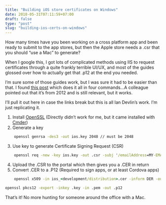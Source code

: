 ```yaml
---
title: "Building iOS store certificates on Windows"
date: 2018-05-31T07:11:59+07:00
draft: false
type: "post"
slug: "building-ios-certs-on-windows"
---
```


How many times have you been working on a cross platform app and been ready to submit to the app stores, but then the Apple store needs a .csr that you should “use a Mac” to generate?  

When I google this, I got lots of complicated methods using IIS to request certificates through a quite frankly terrible UI/UX, and most of the guides glossed over how to actually get that .p12 at the end you needed.
  
<!--more-->  

I’m sure some of those guides work, but I was sure it had to be easier than that. I found [this post](http://www.iandevlin.com/blog/2012/11/phonegap/building-an-ios-signing-key-for-phonegap-in-windows/) which does it all in four commands…A colleague pointed out that it’s from 2012 and is still relevant, but it works.  

I’ll pull it out here in case the links break but this is all Ian Devlin’s work. I’m just replicating it.  

1. Install [OpenSSL](https://www.openssl.org/) (Directly didn’t work for me, but it came installed with [Cmder](http://cmder.net/))
2. Generate a key  

``` cmd
    openssl genrsa -des3 -out ios.key 2048 // must be 2048
```
3. Use key to generate Certificate Signing Request (CSR)  

``` cmd
    openssl req -new -key ios.key -out .csr -subj '/emailAddress=MY-EMAIL-ADDRESS, CN=COMPANY-NAME, C=COUNTRY-CODE'
```
4. Upload the .CSR to the portal which then gives you a .CER in return
5. Convert .CER to a .P12 (Required to sign apps, or at least Cordova apps)

``` cmd 
    openssl x509 -in ios_<development/distribution>.cer -inform DER -out .pem -outform PEM
```

``` cmd 
openssl pkcs12 -export -inkey .key -in .pem -out .p12
```

That’s it! No more hunting for someone around the office with a Mac.